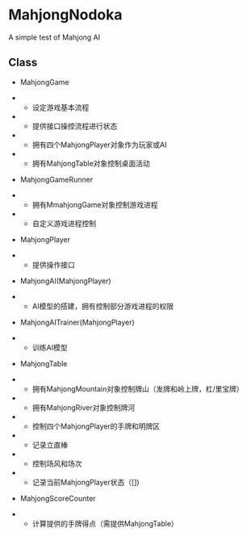 # MahjongNodoka
A simple test of Mahjong AI

## Class

- MahjongGame
- - 设定游戏基本流程
- - 提供接口操控流程进行状态
- - 拥有四个MahjongPlayer对象作为玩家或AI
- - 拥有MahjongTable对象控制桌面活动

- MahjongGameRunner
- - 拥有MmahjongGame对象控制游戏进程
- - 自定义游戏进程控制

- MahjongPlayer
- - 提供操作接口

- MahjongAI(MahjongPlayer)
- - AI模型的搭建，拥有控制部分游戏进程的权限

- MahjongAITrainer(MahjongPlayer)
- - 训练AI模型

- MahjongTable
- - 拥有MahjongMountain对象控制牌山（发牌和岭上牌，杠/里宝牌）
- - 拥有MahjongRiver对象控制牌河
- - 控制四个MahjongPlayer的手牌和明牌区
- - 记录立直棒
- - 控制场风和场次
- - 记录当前MahjongPlayer状态（\[\])

- MahjongScoreCounter
- - 计算提供的手牌得点（需提供MahjongTable）
